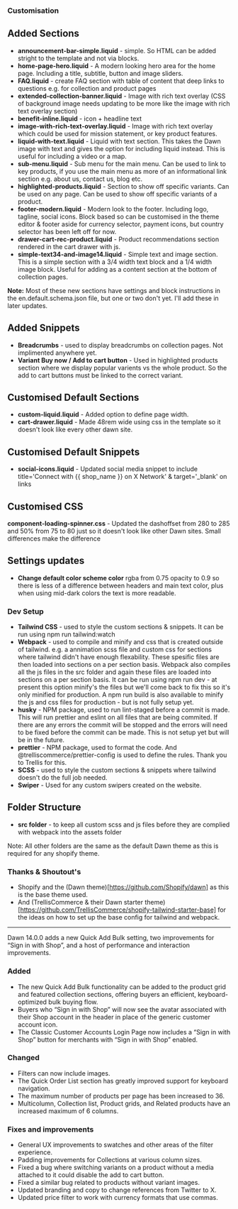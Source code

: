 ### Customisation
## Added Sections
- **announcement-bar-simple.liquid** - simple. So HTML can be added stright to the template and not via blocks.
- **home-page-hero.liquid** - A modern looking hero area for the home page. Including a title, subtitle, button and image sliders.
- **FAQ.liquid** - create FAQ section with table of content that deep links to questions e.g. for collection and product pages
- **extended-collection-banner.liquid** - Image with rich text overlay (CSS of background image needs updating to be more like the image with rich text overlay section)
- **benefit-inline.liquid** - icon + headline text
- **image-with-rich-text-overlay.liquid** - Image with rich text overlay which could be used for mission statement, or key product features.
- **liquid-with-text.liquid** - Liquid with text section. This takes the Dawn image with text and gives the option for including liquid instead. This is useful for including a video or a map.
- **sub-menu.liquid** - Sub menu for the main menu. Can be used to link to key products, if you use the main menu as more of an informational link section e.g. about us, contact us, blog etc.
- **highlighted-products.liquid** - Section to show off specific variants. Can be used on any page. Can be used to show off specific variants of a product.
- **footer-modern.liquid** - Modern look to the footer. Including logo, tagline, social icons. Block based so can be customised in the theme editor & footer aside for currency selector, payment icons, but country selector has been left off for now.
- **drawer-cart-rec-product.liquid** - Product recommendations section rendered in the cart drawer with js.
- **simple-text34-and-image14.liquid** - Simple text and image section. This is a simple section with a 3/4 width text block and a 1/4 width image block. Useful for adding as a content section at the bottom of collection pages.

**Note:** Most of these new sections have settings and block instructions in the en.default.schema.json file, but one or two don't yet. I'll add these in later updates.

## Added Snippets
- **Breadcrumbs** - used to display breadcrumbs on collection pages. Not implimented anywhere yet.
- **Variant Buy now / Add to cart button** - Used in highlighted products section where we display popular varients vs the whole product. So the add to cart buttons must be linked to the correct variant.

## Customised Default Sections
- **custom-liquid.liquid** - Added option to define page width.
- **cart-drawer.liquid** - Made 48rem wide using css in the template so it doesn't look like every other dawn site.

## Customised Default Snippets
- **social-icons.liquid** - Updated social media snippet to include title='Connect with {{ shop_name }} on X Network' & target='_blank' on links

## Customised CSS
**component-loading-spinner.css** - Updated the dashoffset from 280 to 285 and 50% from 75 to 80 just so it doesn't look like other Dawn sites. Small differences make the difference


## Settings updates
<!-- - Preload main stylesheets in theme.liquid at top of file as print and add on.load to change it to screen. This means they start to be be loaded instantly, and then they are left in as full stylesheet loads later on in the head, which means it will render block if they aren't loaded yet. -->
- **Change default color scheme color** rgba from 0.75 opacity to 0.9 so there is less of a difference between headers and main text color, plus when using mid-dark colors the text is more readable.

### Dev Setup
- **Tailwind CSS** - used to style the custom sections & snippets. It can be run using npm run tailwind:watch
- **Webpack** - used to compile and minify and css that is created outside of tailwind. e.g. a annimation scss file and custom css for sections where tailwind didn't have enough flexability. These spesific files are then loaded into sections on a per section basis. Webpack also compiles all the js files in the src folder and again these files are loaded into sections on a per section basis. It can be run using npm run dev - at present this option minify's the files but we'll come back to fix this so it's only minified for production. A npm run build is also available to minify the js and css files for production - but is not fully setup yet. 
- **husky** - NPM package, used to run lint-staged before a commit is made. This will run prettier and eslint on all files that are being commited. If there are any errors the commit will be stopped and the errors will need to be fixed before the commit can be made. This is not setup yet but will be in the future.
- **prettier** - NPM package, used to format the code. And @trelliscommerce/prettier-config is used to define the rules. Thank you to Trellis for this.
- **SCSS** - used to style the custom sections & snippets where tailwind doesn't do the full job needed.
- **Swiper** - Used for any custom swipers created on the website. 

## Folder Structure
- **src folder** - to keep all custom scss and js files before they are complied with webpack into the assets folder

Note: All other folders are the same as the default Dawn theme as this is required for any shopify theme. 

### Thanks & Shoutout's
- Shopify and the (Dawn theme)[https://github.com/Shopify/dawn] as this is the base theme used.
- And (TrellisCommerce & their Dawn starter theme)[https://github.com/TrellisCommerce/shopify-tailwind-starter-base] for the ideas on how to set up the base config for tailwind and webpack.

--------

Dawn 14.0.0 adds a new Quick Add Bulk setting, two improvements for “Sign in with Shop”, and a host of performance and interaction improvements.
### Added
- The new Quick Add Bulk functionality can be added to the product grid and featured collection sections, offering buyers an efficient, keyboard-optimized bulk buying flow.
- Buyers who “Sign in with Shop” will now see the avatar associated with their Shop account in the header in place of the generic customer account icon.
- The Classic Customer Accounts Login Page now includes a “Sign in with Shop” button for merchants with “Sign in with Shop” enabled.
### Changed
- Filters can now include images.
- The Quick Order List section has greatly improved support for keyboard navigation.
- The maximum number of products per page has been increased to 36.
- Multicolumn, Collection list, Product grids, and Related products have an increased maximum of 6 columns.
### Fixes and improvements
- General UX improvements to swatches and other areas of the filter experience.
- Padding improvements for Collections at various column sizes.
- Fixed a bug where switching variants on a product without a media attached to it could disable the add to cart button.
- Fixed a similar bug related to products without variant images.
- Updated branding and copy to change references from Twitter to X.
- Updated price filter to work with currency formats that use commas.
